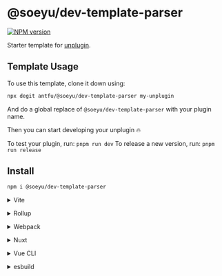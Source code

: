 # @soeyu/dev-template-parser

[![NPM version](https://img.shields.io/npm/v/@soeyu/dev-template-parser?color=a1b858&label=)](https://www.npmjs.com/package/@soeyu/dev-template-parser)

Starter template for [unplugin](https://github.com/unjs/unplugin).

## Template Usage

To use this template, clone it down using:

```bash
npx degit antfu/@soeyu/dev-template-parser my-unplugin
```

And do a global replace of `@soeyu/dev-template-parser` with your plugin name.

Then you can start developing your unplugin 🔥

To test your plugin, run: `pnpm run dev`
To release a new version, run: `pnpm run release`

## Install

```bash
npm i @soeyu/dev-template-parser
```

<details>
<summary>Vite</summary><br>

```ts
// vite.config.ts
import Starter from '@soeyu/dev-template-parser/vite'

export default defineConfig({
  plugins: [
    Starter({
      /* options */
    }),
  ],
})
```

Example: [`playground/`](./playground/)

<br></details>

<details>
<summary>Rollup</summary><br>

```ts
// rollup.config.js
import Starter from '@soeyu/dev-template-parser/rollup'

export default {
  plugins: [
    Starter({
      /* options */
    }),
  ],
}
```

<br></details>

<details>
<summary>Webpack</summary><br>

```ts
// webpack.config.js
module.exports = {
  /* ... */
  plugins: [
    require('@soeyu/dev-template-parser/webpack')({
      /* options */
    }),
  ],
}
```

<br></details>

<details>
<summary>Nuxt</summary><br>

```ts
// nuxt.config.js
export default {
  buildModules: [
    [
      '@soeyu/dev-template-parser/nuxt',
      {
        /* options */
      },
    ],
  ],
}
```

> This module works for both Nuxt 2 and [Nuxt Vite](https://github.com/nuxt/vite)

<br></details>

<details>
<summary>Vue CLI</summary><br>

```ts
// vue.config.js
module.exports = {
  configureWebpack: {
    plugins: [
      require('@soeyu/dev-template-parser/webpack')({
        /* options */
      }),
    ],
  },
}
```

<br></details>

<details>
<summary>esbuild</summary><br>

```ts
// esbuild.config.js
import { build } from 'esbuild'
import Starter from '@soeyu/dev-template-parser/esbuild'

build({
  plugins: [Starter()],
})
```

<br></details>
